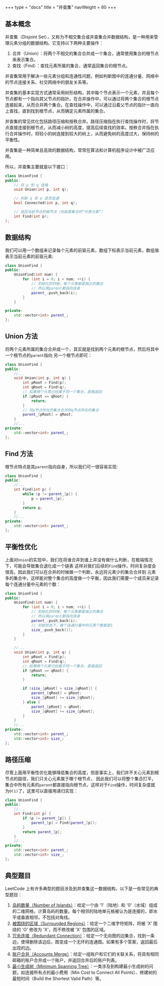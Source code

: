 +++
type = "docs"
title = "并查集"
navWeight = 80
+++

## 基本概念

并查集（Disjoint Set），又称为不相交集合或并查集合并数据结构，是一种用来管理元素分组的数据结构。它支持以下两种主要操作：

1. 合并（Union）：将两个不相交的集合合并成一个集合，通常使用集合的根节点来表示集合。
2. 查找（Find）：查找元素所属的集合，通常返回集合的根节点。

并查集常用于解决一些元素分组和连通性问题，例如判断图中的连通分量、网络中的节点连接关系、社交网络中的朋友关系等。

并查集的基本实现方式通常采用树形结构，其中每个节点表示一个元素，并且每个节点都有一个指向其父节点的指针。在合并操作中，可以通过将两个集合的根节点连接起来，从而合并两个集合。在查找操作中，可以通过沿着父节点的指针一直向上查找，直到找到根节点，从而确定元素所属的集合。

并查集的常见优化包括路径压缩和按秩合并。路径压缩指在执行查找操作时，将节点直接连接到根节点，从而减小树的高度，提高后续查找的效率。按秩合并指在执行合并操作时，将较小的树连接到较大的树上，从而避免树的高度过大，保持树的平衡性。

并查集是一种简单且高效的数据结构，常常在算法和计算机程序设计中被广泛应用。

所以，并查集主要就是以下接口：

```cpp
class UnionFind {
public:
    // 将 p 和 q 连接
    void Union(int p, int q);

    // 判断 q 和 p 是否连通
    bool Connected(int p, int q);

    // 返回当前节点的根节点（也就是集合的“代表元素”）
    int Find(int p);
};
```

## 数据结构

我们可以用一个数组来记录每个元素的前驱元素，数组下标表示当前元素，数组值表示当前元素的前驱元素:

```cpp
class UnionFind {
public:
    UnionFind(int num) {
        for (int i = 0; i < num; ++i) {
            // 初始化的时候，每个元素都是独立的集合
            // 所以其parent都指向自身
            parent_.push_back(i);
        }
    }

private:
    std::vector<int> parent_;
};
```

## Union 方法

将两个元素所属的集合合并成一个，其实就是找到两个元素的根节点，然后将其中一个根节点的`parent`指向
另一个根节点即可：

```cpp
class UnionFind {
public:
    //...
    void Union(int p, int q) {
        int pRoot = Find(p);
        int qRoot = Find(q);
        // 如果两个元素已经属于同一个集合，直接返回
        if (pRoot == qRoot) {
            return;
        }
        // 将p节点所在的集合合并到q节点所在的集合
        parent_[pRoot] = qRoot;
    }
    //...
private:
    std::vector<int> parent_;
};
```

## Find 方法

根节点特点是其`parent`指向自身，所以我们可一很容易实现:

```cpp
class UnionFind {
public:
    //...
    int Find(int p) {
        while (p != parent_[p]) {
            p = parent_[p];
        }
        return p;
    }
    //...
private:
    std::vector<int> parent_;
};

```

## 平衡性优化

上面对`Union`的实现中，我们在将谁合并到谁上并没有做什么判断，在极端情况下，可能会导致集合退化成一个链表
这样对我们后续的`Find`操作，时间复杂度会很高，因此我们可以在合并的时候做一个判断，永远将元素少的集合合并到
元素多的集合中，这样能对整个集合的高度做一个平衡，因此我们需要一个成员来记录每个连通分量中元素的个数：

```cpp
class UnionFind {
public:
    UnionFind(int num) {
        for (int i = 0; i < num; ++i) {
            // 初始化的时候，每个元素都是独立的集合
            // 所以其parent都指向自身
            parent_.push_back(i);
            // 初始状态下，每个连通分量中的元素个数都是1
            size_.push_back(1);
        }
    }

    //...
    void Union(int p, int q) {
        int pRoot = Find(p);
        int qRoot = Find(q);
        // 如果两个元素已经属于同一个集合，直接返回
        if (pRoot == qRoot) {
            return;
        }

        if (size_[pRoot] > size_[qRoot]) {
            parent_[qRoot] = pRoot;
            size_[pRoot] += size_[qRoot];
        } else {
            parent_[pRoot] = qRoot;
            size_[qRoot] += size_[pRoot];
        }
    }
    //...
private:
    std::vector<int> parent_;
    std::vector<int> size_;
};

```

## 路径压缩

尽管上面用平衡性优化能够降低集合的高度，但是事实上，我们并不关心元素到根节点的路径，我们只关心元素属于哪个根节点，
因此我们可以将整个集合打平，集合中所有元素的`parent`都直接指向根节点，这样对于`Find`操作，时间复杂度就为`O(1)`了，这里可以直接用递归实现：

```cpp
class UnionFind {
public:
    //...
    int Find(int p) {
        if (p != parent_[p]) {
            parent_[p] = Find(parent_[p]);
        }
        return parent_[p];
    }
    //...
private:
    std::vector<int> parent_;
    std::vector<int> size_;
};

```

## 典型题目

LeetCode 上有许多典型的题目涉及到并查集这一数据结构，以下是一些常见的典型题目：

1. [岛屿数量（Number of Islands）](https://leetcode.com/problems/number-of-islands/)：给定一个由 '1'（陆地）和 '0'（水域）组成的二维网格，计算岛屿的数量。每个相邻的陆地单元格被认为是连接的，即水平或垂直相邻，不包括对角线。
2. [被围绕的区域（Surrounded Regions）](https://leetcode.com/problems/surrounded-regions/)：给定一个二维字符矩阵，将被 'X' 围绕的 'O' 修改为 'X'，而不修改被 'X' 包围的区域。
3. [冗余连接（Redundant Connection）](https://leetcode.com/problems/redundant-connection/)：给定一个无向图的边集合，找到一条边，使得删除该边后，图变成一个无环的连通图。如果有多个答案，返回最后出现的边。
4. [账户合并（Accounts Merge）](https://leetcode.com/problems/accounts-merge/)：给定一组账户和它们的关联关系，将具有相同邮箱的账户合并成一个账户，并返回合并后的账户列表。
5. [最小生成树（Minimum Spanning Tree）](https://leetcode.com/tag/minimum-spanning-tree/)：一类涉及到构建最小生成树的问题，如连接所有点的最小费用（Min Cost to Connect All Points）、修建树的最短时间（Build the Shortest Valid Path）等。
